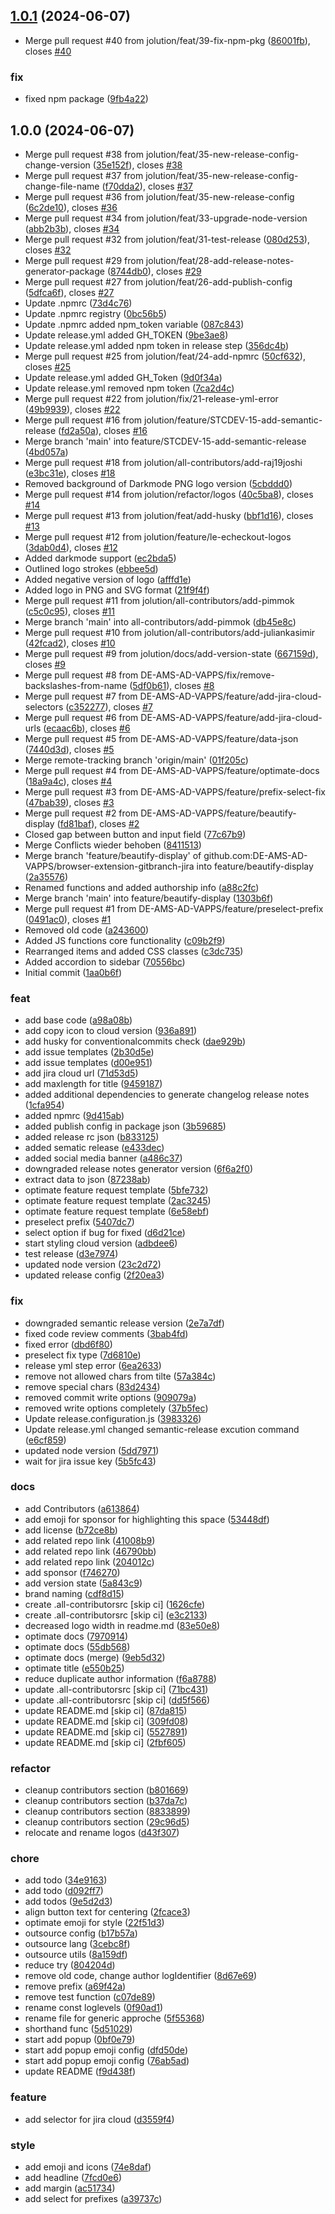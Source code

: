 ## [1.0.1](https://github.com/jolution/le-checkout-jira/compare/v1.0.0...v1.0.1) (2024-06-07)


* Merge pull request #40 from jolution/feat/39-fix-npm-pkg ([86001fb](https://github.com/jolution/le-checkout-jira/commit/86001fbae32e8e36531e2f8d89809475937b1c23)), closes [#40](https://github.com/jolution/le-checkout-jira/issues/40)


### fix

* fixed npm package ([9fb4a22](https://github.com/jolution/le-checkout-jira/commit/9fb4a225fe6cc4b3e63edd1af3c2678e5312c7e0))

## 1.0.0 (2024-06-07)


* Merge pull request #38 from jolution/feat/35-new-release-config-change-version ([35e152f](https://github.com/jolution/le-checkout-jira/commit/35e152f0f4ce15bb27429ee497a3a3e0e1e6cf71)), closes [#38](https://github.com/jolution/le-checkout-jira/issues/38)
* Merge pull request #37 from jolution/feat/35-new-release-config-change-file-name ([f70dda2](https://github.com/jolution/le-checkout-jira/commit/f70dda2acc0050e15b5b9003fdcb6b225a125a4f)), closes [#37](https://github.com/jolution/le-checkout-jira/issues/37)
* Merge pull request #36 from jolution/feat/35-new-release-config ([6c2de10](https://github.com/jolution/le-checkout-jira/commit/6c2de10a65a7cb1c91576d758502e11c0d60a490)), closes [#36](https://github.com/jolution/le-checkout-jira/issues/36)
* Merge pull request #34 from jolution/feat/33-upgrade-node-version ([abb2b3b](https://github.com/jolution/le-checkout-jira/commit/abb2b3bc8d50ddfa841c267999d3b582b0934db1)), closes [#34](https://github.com/jolution/le-checkout-jira/issues/34)
* Merge pull request #32 from jolution/feat/31-test-release ([080d253](https://github.com/jolution/le-checkout-jira/commit/080d253919f5791fb4fd431c400f45611411215b)), closes [#32](https://github.com/jolution/le-checkout-jira/issues/32)
* Merge pull request #29 from jolution/feat/28-add-release-notes-generator-package ([8744db0](https://github.com/jolution/le-checkout-jira/commit/8744db0f8a86aeb19591d4a499678e476f359171)), closes [#29](https://github.com/jolution/le-checkout-jira/issues/29)
* Merge pull request #27 from jolution/feat/26-add-publish-config ([5dfca6f](https://github.com/jolution/le-checkout-jira/commit/5dfca6f54efc7ff7688e683688f6fca8050da7d6)), closes [#27](https://github.com/jolution/le-checkout-jira/issues/27)
* Update .npmrc ([73d4c76](https://github.com/jolution/le-checkout-jira/commit/73d4c766a6be94262a461321efd42a2eaf0a95a8))
* Update .npmrc  registry ([0bc56b5](https://github.com/jolution/le-checkout-jira/commit/0bc56b5c4a10f071242fdc86ca207efcf7c664cc))
* Update .npmrc added npm_token variable ([087c843](https://github.com/jolution/le-checkout-jira/commit/087c843276f5e943edd9bf2a946f6883ab2fc5ff))
* Update release.yml added GH_TOKEN ([9be3ae8](https://github.com/jolution/le-checkout-jira/commit/9be3ae8909bbae87d11f9d30f44cfa6fe0410c7a))
* Update release.yml added  npm token in release step ([356dc4b](https://github.com/jolution/le-checkout-jira/commit/356dc4b2e4d9c1382b7a95e400df4bf0a85ae67f))
* Merge pull request #25 from jolution/feat/24-add-npmrc ([50cf632](https://github.com/jolution/le-checkout-jira/commit/50cf632136877a9f2b2633c7443a1324a06dc43b)), closes [#25](https://github.com/jolution/le-checkout-jira/issues/25)
* Update release.yml added GH_Token ([9d0f34a](https://github.com/jolution/le-checkout-jira/commit/9d0f34acabee5da7b086ace6fd73721c3fa13755))
* Update release.yml removed npm token ([7ca2d4c](https://github.com/jolution/le-checkout-jira/commit/7ca2d4cd0d5d53290af9799947a0680c9e84360f))
* Merge pull request #22 from jolution/fix/21-release-yml-error ([49b9939](https://github.com/jolution/le-checkout-jira/commit/49b99396f339d287ebd131c93c37427b8e6fd05e)), closes [#22](https://github.com/jolution/le-checkout-jira/issues/22)
* Merge pull request #16 from jolution/feature/STCDEV-15-add-semantic-release ([fd2a50a](https://github.com/jolution/le-checkout-jira/commit/fd2a50a9d3d17a0bf94410fe9977ae547ccf6399)), closes [#16](https://github.com/jolution/le-checkout-jira/issues/16)
* Merge branch 'main' into feature/STCDEV-15-add-semantic-release ([4bd057a](https://github.com/jolution/le-checkout-jira/commit/4bd057a3bba72cb429575b44ef9d998511894173))
* Merge pull request #18 from jolution/all-contributors/add-raj19joshi ([e3bc31e](https://github.com/jolution/le-checkout-jira/commit/e3bc31e8519cd3c4c7c4b97df150757673ab473f)), closes [#18](https://github.com/jolution/le-checkout-jira/issues/18)
* Removed background of Darkmode PNG logo version ([5cbddd0](https://github.com/jolution/le-checkout-jira/commit/5cbddd05cd5bd09992ce87278a4128563981ece6))
* Merge pull request #14 from jolution/refactor/logos ([40c5ba8](https://github.com/jolution/le-checkout-jira/commit/40c5ba81cfb5e9f1de3fd36fd48ef246731c8ead)), closes [#14](https://github.com/jolution/le-checkout-jira/issues/14)
* Merge pull request #13 from jolution/feat/add-husky ([bbf1d16](https://github.com/jolution/le-checkout-jira/commit/bbf1d1621cc5eee327ff2b2c58e40dd9ef4846a5)), closes [#13](https://github.com/jolution/le-checkout-jira/issues/13)
* Merge pull request #12 from jolution/feature/le-echeckout-logos ([3dab0d4](https://github.com/jolution/le-checkout-jira/commit/3dab0d48a55543e00fe9c61d809e246078ecbf54)), closes [#12](https://github.com/jolution/le-checkout-jira/issues/12)
* Added darkmode support ([ec2bda5](https://github.com/jolution/le-checkout-jira/commit/ec2bda56b2a741e53557ae701a19ca873f112318))
* Outlined logo strokes ([ebbee5d](https://github.com/jolution/le-checkout-jira/commit/ebbee5dd6e9f7d71f1ae096319794a2f6e2ca0b3))
* Added negative version of logo ([afffd1e](https://github.com/jolution/le-checkout-jira/commit/afffd1e61d80f090260698ecd2c8222a95ee6a1f))
* Added logo in PNG and SVG format ([21f9f4f](https://github.com/jolution/le-checkout-jira/commit/21f9f4fabbb061ac4b1ba40bb8398f3fe86984c8))
* Merge pull request #11 from jolution/all-contributors/add-pimmok ([c5c0c95](https://github.com/jolution/le-checkout-jira/commit/c5c0c95d741f55ad21da8bf7a2d666df63d55374)), closes [#11](https://github.com/jolution/le-checkout-jira/issues/11)
* Merge branch 'main' into all-contributors/add-pimmok ([db45e8c](https://github.com/jolution/le-checkout-jira/commit/db45e8c8a75afca337d5ac8c8583c97c76bcb916))
* Merge pull request #10 from jolution/all-contributors/add-juliankasimir ([42fcad2](https://github.com/jolution/le-checkout-jira/commit/42fcad24d17adf52a3cfc977d78c437e6a7fc04e)), closes [#10](https://github.com/jolution/le-checkout-jira/issues/10)
* Merge pull request #9 from jolution/docs/add-version-state ([667159d](https://github.com/jolution/le-checkout-jira/commit/667159d9c1a925724f233cb1a2364a0232a8eb21)), closes [#9](https://github.com/jolution/le-checkout-jira/issues/9)
* Merge pull request #8 from DE-AMS-AD-VAPPS/fix/remove-backslashes-from-name ([5df0b61](https://github.com/jolution/le-checkout-jira/commit/5df0b61d2bc6101d89b85138d855454c64b7ab2f)), closes [#8](https://github.com/jolution/le-checkout-jira/issues/8)
* Merge pull request #7 from DE-AMS-AD-VAPPS/feature/add-jira-cloud-selectors ([c352277](https://github.com/jolution/le-checkout-jira/commit/c352277b6730f3d1a863849c47894d8bda880321)), closes [#7](https://github.com/jolution/le-checkout-jira/issues/7)
* Merge pull request #6 from DE-AMS-AD-VAPPS/feature/add-jira-cloud-urls ([ecaac6b](https://github.com/jolution/le-checkout-jira/commit/ecaac6ba66e3ad96ba1e955908c3b44e66f54120)), closes [#6](https://github.com/jolution/le-checkout-jira/issues/6)
* Merge pull request #5 from DE-AMS-AD-VAPPS/feature/data-json ([7440d3d](https://github.com/jolution/le-checkout-jira/commit/7440d3d42e0641266a9f1e608f83d16c1614577e)), closes [#5](https://github.com/jolution/le-checkout-jira/issues/5)
* Merge remote-tracking branch 'origin/main' ([01f205c](https://github.com/jolution/le-checkout-jira/commit/01f205c0b2dca4615e39c17901dcf2148613f473))
* Merge pull request #4 from DE-AMS-AD-VAPPS/feature/optimate-docs ([18a9a4c](https://github.com/jolution/le-checkout-jira/commit/18a9a4cb166c65d0a54f3bec6872835bc53bf1ae)), closes [#4](https://github.com/jolution/le-checkout-jira/issues/4)
* Merge pull request #3 from DE-AMS-AD-VAPPS/feature/prefix-select-fix ([47bab39](https://github.com/jolution/le-checkout-jira/commit/47bab39b12d2d621f18ec778069ecfa3448cf0c4)), closes [#3](https://github.com/jolution/le-checkout-jira/issues/3)
* Merge pull request #2 from DE-AMS-AD-VAPPS/feature/beautify-display ([fd81baf](https://github.com/jolution/le-checkout-jira/commit/fd81baff2a0399bfc29c598a547cf0dcc6ab15e1)), closes [#2](https://github.com/jolution/le-checkout-jira/issues/2)
* Closed gap between button and input field ([77c67b9](https://github.com/jolution/le-checkout-jira/commit/77c67b92ce53f7e122f83daa686cc009f22a317c))
* Merge Conflicts wieder behoben ([8411513](https://github.com/jolution/le-checkout-jira/commit/841151338b1a470b0fa8631b568268941ad25a5a))
* Merge branch 'feature/beautify-display' of github.com:DE-AMS-AD-VAPPS/browser-extension-gitbranch-jira into feature/beautify-display ([2a35576](https://github.com/jolution/le-checkout-jira/commit/2a35576e91849c981b727a374ba6ca318fc2d4a9))
* Renamed functions and added authorship info ([a88c2fc](https://github.com/jolution/le-checkout-jira/commit/a88c2fcc3a55023d6387d9ad19e47eb542d1cde5))
* Merge branch 'main' into feature/beautify-display ([1303b6f](https://github.com/jolution/le-checkout-jira/commit/1303b6f9d034f3433c099d079d4867a8364fabec))
* Merge pull request #1 from DE-AMS-AD-VAPPS/feature/preselect-prefix ([0491ac0](https://github.com/jolution/le-checkout-jira/commit/0491ac0188c4e526c29957bfb6e74be99f6fed10)), closes [#1](https://github.com/jolution/le-checkout-jira/issues/1)
* Removed old code ([a243600](https://github.com/jolution/le-checkout-jira/commit/a243600f06d402fa3c91ff234b170de2a9d40020))
* Added JS functions core functionality ([c09b2f9](https://github.com/jolution/le-checkout-jira/commit/c09b2f906ca6c141cd85f7832e1f5f009dc58e4c))
* Rearranged items and added CSS classes ([c3dc735](https://github.com/jolution/le-checkout-jira/commit/c3dc735ae01f022fc67dbcbb5eb06ddc2c524daf))
* Added accordion to sidebar ([70556bc](https://github.com/jolution/le-checkout-jira/commit/70556bc38a6786d20d65ff291fc52913ecb0de20))
* Initial commit ([1aa0b6f](https://github.com/jolution/le-checkout-jira/commit/1aa0b6fdfd710459940924b38c65d19c66327cbf))


### feat

* add base code ([a98a08b](https://github.com/jolution/le-checkout-jira/commit/a98a08b0ff7ddd4679879b3e6dfe7e52326c7d08))
* add copy icon to cloud version ([936a891](https://github.com/jolution/le-checkout-jira/commit/936a891e4bad3d907a201eaa2f4a489957908760))
* add husky for conventionalcommits check ([dae929b](https://github.com/jolution/le-checkout-jira/commit/dae929bda8f1b40a2d4d3a71454b85cbb648a756))
* add issue templates ([2b30d5e](https://github.com/jolution/le-checkout-jira/commit/2b30d5e8768437556478cdb5eadba6e855b8fd0f))
* add issue templates ([d00e951](https://github.com/jolution/le-checkout-jira/commit/d00e9516fdb2e960bcaca23254c6abe615560f2c))
* add jira cloud url ([71d53d5](https://github.com/jolution/le-checkout-jira/commit/71d53d5cc736e0fe74ac92b7370b2b588a93c1fd))
* add maxlength for title ([9459187](https://github.com/jolution/le-checkout-jira/commit/9459187342ecafa12ec64c99bcafeb49a91960c9))
* added additional dependencies to generate changelog release notes ([1cfa954](https://github.com/jolution/le-checkout-jira/commit/1cfa9545f2fa2aba04ffe8bce82434ea73af74f0))
* added npmrc ([9d415ab](https://github.com/jolution/le-checkout-jira/commit/9d415aba6f86550d77b5b715aa4a855965e555da))
* added publish config in package json ([3b59685](https://github.com/jolution/le-checkout-jira/commit/3b5968555c5570ef14ad577def6f6af056756b2a))
* added release rc json ([b833125](https://github.com/jolution/le-checkout-jira/commit/b8331252928c8750773d4ef09da03dce72ad5615))
* added sematic release ([e433dec](https://github.com/jolution/le-checkout-jira/commit/e433decae8c8aa1be121ce4212d1e7723520bc83))
* added social media banner ([a486c37](https://github.com/jolution/le-checkout-jira/commit/a486c3710fb8f821ea2d3d314e51824727bb466d))
* downgraded release notes generator version ([6f6a2f0](https://github.com/jolution/le-checkout-jira/commit/6f6a2f0c7a8c74398d732118634360818f0144b1))
* extract data to json ([87238ab](https://github.com/jolution/le-checkout-jira/commit/87238abee39267b558c51a3c34e86badb5b599da))
* optimate feature request template ([5bfe732](https://github.com/jolution/le-checkout-jira/commit/5bfe73213c0a0bcf947128bf1044e9a72f9d57bb))
* optimate feature request template ([2ac3245](https://github.com/jolution/le-checkout-jira/commit/2ac3245cb516f00d00db07fb9844e2325a59e391))
* optimate feature request template ([6e58ebf](https://github.com/jolution/le-checkout-jira/commit/6e58ebfc6d8491cbb69cf5b9197180252837bd3e))
* preselect prefix ([5407dc7](https://github.com/jolution/le-checkout-jira/commit/5407dc7fd9f6b2ef2407abca7224e734e9b16b93))
* select option if bug for fixed ([d6d21ce](https://github.com/jolution/le-checkout-jira/commit/d6d21ce926c9ff3d1dce71c6c26dd024e5830ed6))
* start styling cloud version ([adbdee6](https://github.com/jolution/le-checkout-jira/commit/adbdee6660583673b62f72e2347506220c906d06))
* test release ([d3e7974](https://github.com/jolution/le-checkout-jira/commit/d3e7974339f3d04b3f31f5399d48abfa799e100c))
* updated node version ([23c2d72](https://github.com/jolution/le-checkout-jira/commit/23c2d729728b6c4c31da2672aa1c51995bdd493e))
* updated release config ([2f20ea3](https://github.com/jolution/le-checkout-jira/commit/2f20ea39201173d5e520437b16a8a4288244d09b))


### fix

* downgraded semantic release version ([2e7a7df](https://github.com/jolution/le-checkout-jira/commit/2e7a7df245d7444351b9dbc1a669df5ef9d748f3))
* fixed code review comments ([3bab4fd](https://github.com/jolution/le-checkout-jira/commit/3bab4fd6182c16aebfbc9570906d63401b79340f))
* fixed error ([dbd6f80](https://github.com/jolution/le-checkout-jira/commit/dbd6f8004cfc5a6bbac047ccaa3d4a555a759a20))
* preselect fix type ([7d6810e](https://github.com/jolution/le-checkout-jira/commit/7d6810e554ec511b05db66231ef2b707be4f5fa2))
* release yml step error ([6ea2633](https://github.com/jolution/le-checkout-jira/commit/6ea26335e355507c05693ad447ca53e38aa796e5))
* remove not allowed chars from tilte ([57a384c](https://github.com/jolution/le-checkout-jira/commit/57a384ce2bc23cd53457e3d113f901b015cc2292))
* remove special chars ([83d2434](https://github.com/jolution/le-checkout-jira/commit/83d24341a576981c17f6c635025a0fb24911e6b2))
* removed commit write options ([909079a](https://github.com/jolution/le-checkout-jira/commit/909079ae216c08d11ae9b9bc1a45faec53729b55))
* removed write options completely ([37b5fec](https://github.com/jolution/le-checkout-jira/commit/37b5fec54fff1f9b37945a90b74441a2b0a28eb5))
* Update release.configuration.js ([3983326](https://github.com/jolution/le-checkout-jira/commit/3983326c315b3d4721b78befa809ab8bbe7fbfb9))
* Update release.yml changed semantic-release excution command ([e6cf859](https://github.com/jolution/le-checkout-jira/commit/e6cf859761b292a44313de5d740a49f90d17c3ef))
* updated node version ([5dd7971](https://github.com/jolution/le-checkout-jira/commit/5dd79717b0f06171717c86fd2dbac913871e5faf))
* wait for jira issue key ([5b5fc43](https://github.com/jolution/le-checkout-jira/commit/5b5fc43d0d7d11eb95a2f53fbcf9c1d2c93218b2))


### docs

* add Contributors ([a613864](https://github.com/jolution/le-checkout-jira/commit/a613864cf7d7a251d01897d4ced77875f64edff1))
* add emoji for sponsor for highlighting this space ([53448df](https://github.com/jolution/le-checkout-jira/commit/53448df5d3c6a7f3ad96009a01d4ee3331b422e6))
* add license ([b72ce8b](https://github.com/jolution/le-checkout-jira/commit/b72ce8bc93fb7a70b9eac87f5c3cc5eaaf009d6d))
* add related repo link ([41008b9](https://github.com/jolution/le-checkout-jira/commit/41008b9dc86681d83b8d91f1dc3ffbbe33b3817f))
* add related repo link ([46790bb](https://github.com/jolution/le-checkout-jira/commit/46790bbd04c578eb0f3399cf5989d2a0101cde76))
* add related repo link ([204012c](https://github.com/jolution/le-checkout-jira/commit/204012c5d5aa90202d68bfe34778c4d6bf2eb3d7))
* add sponsor ([f746270](https://github.com/jolution/le-checkout-jira/commit/f746270d4cbd9091b6b2f17ceb22a702a25eff16))
* add version state ([5a843c9](https://github.com/jolution/le-checkout-jira/commit/5a843c98d1880f26bb3476b51cf1246f9b203da4))
* brand naming ([cdf8d15](https://github.com/jolution/le-checkout-jira/commit/cdf8d15fad7aa7514579bfbeec6be1fd2676b2e3))
* create .all-contributorsrc [skip ci] ([1626cfe](https://github.com/jolution/le-checkout-jira/commit/1626cfee595f63e382a38f9172622083eb90b551))
* create .all-contributorsrc [skip ci] ([e3c2133](https://github.com/jolution/le-checkout-jira/commit/e3c2133f2dba0da159d1c22fcb93a187daf0d3fb))
* decreased logo width in readme.md ([83e50e8](https://github.com/jolution/le-checkout-jira/commit/83e50e89cadf113586a4115b4b54387c4bea7f36))
* optimate docs ([7970914](https://github.com/jolution/le-checkout-jira/commit/79709143dc75398dd9a6411d7d026d1bade9d5b7))
* optimate docs ([55db568](https://github.com/jolution/le-checkout-jira/commit/55db5686293874e5c77dcfcec9c8dcaca8d9b300))
* optimate docs (merge) ([9eb5d32](https://github.com/jolution/le-checkout-jira/commit/9eb5d3239d629369f2b228e469aea0341ed4465b))
* optimate title ([e550b25](https://github.com/jolution/le-checkout-jira/commit/e550b25e268c8515d976461482e62b67cd77a930))
* reduce duplicate author information ([f6a8788](https://github.com/jolution/le-checkout-jira/commit/f6a8788137779cddbd5258be0cfcf1c741e5c896))
* update .all-contributorsrc [skip ci] ([71bc431](https://github.com/jolution/le-checkout-jira/commit/71bc431244dc601711ce1141fedaef504e85fdd6))
* update .all-contributorsrc [skip ci] ([dd5f566](https://github.com/jolution/le-checkout-jira/commit/dd5f566aee75dd8a5de287b1dd5937695e5256e2))
* update README.md [skip ci] ([87da815](https://github.com/jolution/le-checkout-jira/commit/87da815fe6f75215037acbd42bb68cdaead3e66d))
* update README.md [skip ci] ([309fd08](https://github.com/jolution/le-checkout-jira/commit/309fd087543a27e2975ddb106c1f3d507efb244b))
* update README.md [skip ci] ([5527891](https://github.com/jolution/le-checkout-jira/commit/55278914491b779e57cedb0f349c808d4f2329c9))
* update README.md [skip ci] ([2fbf605](https://github.com/jolution/le-checkout-jira/commit/2fbf60555af19b2ba9b110db2bf6876a231ef561))


### refactor

* cleanup contributors section ([b801669](https://github.com/jolution/le-checkout-jira/commit/b80166947cfe3a8c2234ffe4c2bb66dd2b02fb39))
* cleanup contributors section ([b37da7c](https://github.com/jolution/le-checkout-jira/commit/b37da7c513e46f4bf93a7f6a877cf8b5d6e1e3c6))
* cleanup contributors section ([8833899](https://github.com/jolution/le-checkout-jira/commit/8833899faf86e1fe26e1a64f1bbc6d3293e556e3))
* cleanup contributors section ([29c96d5](https://github.com/jolution/le-checkout-jira/commit/29c96d5ffd90db50dde506ad525ca32b9e1ca90a))
* relocate and rename logos ([d43f307](https://github.com/jolution/le-checkout-jira/commit/d43f30724999e4e06de1d53942f5492c9c38cf0a))


### chore

* add todo ([34e9163](https://github.com/jolution/le-checkout-jira/commit/34e9163649c6f6da4d482d989b3ceffc8ca7e13e))
* add todo ([d092ff7](https://github.com/jolution/le-checkout-jira/commit/d092ff7f1083fbfbc033698e35f5bd366cdd7559))
* add todos ([9e5d2d3](https://github.com/jolution/le-checkout-jira/commit/9e5d2d3943802097ffd62571489e617286b12467))
* align button text for centering ([2fcace3](https://github.com/jolution/le-checkout-jira/commit/2fcace3f75d9293bbb96411dcf3abed67acf3aa6))
* optimate emoji for style ([22f51d3](https://github.com/jolution/le-checkout-jira/commit/22f51d3dad70c03ed2bfb0664bd9a9653436d451))
* outsource config ([b17b57a](https://github.com/jolution/le-checkout-jira/commit/b17b57a75c2939617f2ed8ab4990331baf015229))
* outsource lang ([3cebc8f](https://github.com/jolution/le-checkout-jira/commit/3cebc8fd1058026b24f44107ffc3f40b21855a85))
* outsource utils ([8a159df](https://github.com/jolution/le-checkout-jira/commit/8a159dfe432fa05b7dacea2ac0ac253a7c928bfe))
* reduce try ([804204d](https://github.com/jolution/le-checkout-jira/commit/804204dba80483dab00065639559204035a0f1bf))
* remove old code, change author logIdentifier ([8d67e69](https://github.com/jolution/le-checkout-jira/commit/8d67e690cd80f59d024b752a3046dc54d95a8855))
* remove prefix ([a69f42a](https://github.com/jolution/le-checkout-jira/commit/a69f42ac61d9c0deccc82c1e743945f043ad996d))
* remove test function ([c07de89](https://github.com/jolution/le-checkout-jira/commit/c07de89d5777458c8bb9853979f25569c9511850))
* rename const loglevels ([0f90ad1](https://github.com/jolution/le-checkout-jira/commit/0f90ad10ec2b8f5c3bd76c8495c5de2df136ea86))
* rename file for generic approche ([5f55368](https://github.com/jolution/le-checkout-jira/commit/5f55368e34859d791ae27990e5674fb2d8d05f26))
* shorthand func ([5d51029](https://github.com/jolution/le-checkout-jira/commit/5d5102910b7da30f5c2463ee329c575e015b6b98))
* start add popup ([0bf0e79](https://github.com/jolution/le-checkout-jira/commit/0bf0e79ff1eba30c5830eed55a88d8d5037916db))
* start add popup emoji config ([dfd50de](https://github.com/jolution/le-checkout-jira/commit/dfd50de2ee19cd199541b94b38f0653d4c810ded))
* start add popup emoji config ([76ab5ad](https://github.com/jolution/le-checkout-jira/commit/76ab5ad671e0a03aa1d115a6985effc001399338))
* update README ([f9d438f](https://github.com/jolution/le-checkout-jira/commit/f9d438fbfec2dc23aaafaefe33d322cbfd6a9ad0))


### feature

* add selector for jira cloud ([d3559f4](https://github.com/jolution/le-checkout-jira/commit/d3559f41cbc231c609b6d0efa25f325bea323f23))


### style

* add emoji and icons ([74e8daf](https://github.com/jolution/le-checkout-jira/commit/74e8dafb1ef95f47f1a52bfd610b41395a6c36fd))
* add headline ([7fcd0e6](https://github.com/jolution/le-checkout-jira/commit/7fcd0e6192d75ac4b387d64da5ee5cb5ff591112))
* add margin ([ac51734](https://github.com/jolution/le-checkout-jira/commit/ac517347d78444db16357e1008cbec276d08114d))
* add select for prefixes ([a39737c](https://github.com/jolution/le-checkout-jira/commit/a39737c5b18983c44e051b7cc3c8371c467db835))

